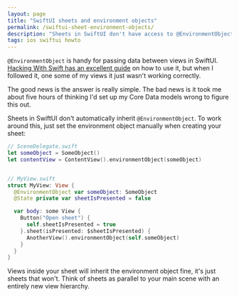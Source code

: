 ```yaml
---
layout: page
title: "SwiftUI sheets and environment objects"
permalink: /swiftui-sheet-environment-objects/
description: "Sheets in SwiftUI don't have access to @EnvironmentObject without a workaround."
tags: ios swiftui howto
---
```


`@EnvironmentObject` is handy for passing data between views in SwiftUI. [Hacking With Swift has an excellent guide](https://www.hackingwithswift.com/quick-start/swiftui/how-to-use-environmentobject-to-share-data-between-views) on how to use it, but when I followed it, one some of my views it just wasn't working correctly.

The good news is the answer is really simple. The bad news is it took me about five hours of thinking I'd set up my Core Data models wrong to figure this out.

Sheets in SwiftUI don't automatically inherit `@EnvironmentObject`. To work around this, just set the environment object manually when creating your sheet:

```swift
// SceneDelegate.swift
let someObject = SomeObject()
let contentView = ContentView().environmentObject(someObject)


// MyView.swift
struct MyView: View {
  @EnvironmentObject var someObject: SomeObject
  @State private var sheetIsPresented = false

  var body: some View {
    Button("Open sheet") { 
      self.sheetIsPresented = true 
    }.sheet(isPresented: $sheetIsPresented) {
      AnotherView().environmentObject(self.someObject)
    }
  }
}
```

Views inside your sheet will inherit the environment object fine, it's just sheets that won't. Think of sheets as parallel to your main scene with an entirely new view hierarchy.

